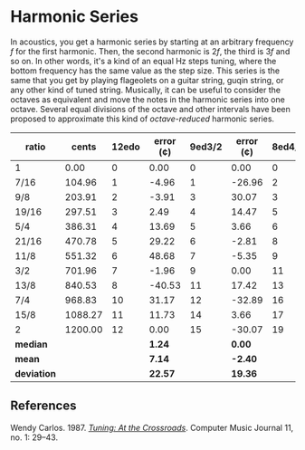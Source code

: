 # Harmonic Series

In acoustics, you get a harmonic series by starting at an arbitrary frequency $f$ for the first harmonic.
Then, the second harmonic is $2f$, the third is $3f$ and so on.
In other words, it's a kind of an equal Hz steps tuning, where the bottom frequency has the same value as the step size.
This series is the same that you get by playing flageolets on a guitar string, guqin string, or any other kind of tuned string.
Musically, it can be useful to consider the octaves as equivalent and move the notes in the harmonic series into one octave.
Several equal divisions of the octave and other intervals have been proposed to approximate this kind of *octave-reduced* harmonic series.


| ratio         | cents   | 12edo | error (¢) | 9ed3/2 | error (¢) | 8ed4/3 | error (¢) | 22edo | error (¢) | 31edo | error (¢) | 20ed3/2 | error (¢) |
| ------------- | ------- | ----- | --------- | ------ | --------- | ------ | --------- | ----- | --------- | ----- | --------- | ------- | --------- |
| 1             | 0.00    | 0     | 0.00      | 0      | 0.00      | 0      | 0.00      | 0     | 0.00      | 0     | 0.00      | 0       | 0.00      |
| 7/16          | 104.96  | 1     | -4.96     | 1      | -26.96    | 2      | 19.56     | 2     | 4.14      | 3     | 11.17     | 3       | 0.34      |
| 9/8           | 203.91  | 2     | -3.91     | 3      | 30.07     | 3      | -17.14    | 4     | 14.27     | 5     | -10.36    | 6       | 6.68      |
| 19/16         | 297.51  | 3     | 2.49      | 4      | 14.47     | 5      | 13.77     | 5     | -24.79    | 8     | 12.16     | 8       | -16.73    |
| 5/4           | 386.31  | 4     | 13.69     | 5      | 3.66      | 6      | -12.78    | 7     | -4.50     | 10    | 0.78      | 11      | -0.24     |
| 21/16         | 470.78  | 5     | 29.22     | 6      | -2.81     | 8      | 27.26     | 9     | 20.13     | 12    | -6.26     | 13      | -14.51    |
| 11/8          | 551.32  | 6     | 48.68     | 7      | -5.35     | 9      | 8.98      | 10    | -5.86     | 14    | -9.38     | 16      | 10.25     |
| 3/2           | 701.96  | 7     | -1.96     | 9      | 0.00      | 11     | -17.14    | 13    | 7.14      | 18    | -5.18     | 20      | 0.00      |
| 13/8          | 840.53  | 8     | -40.53    | 11     | 17.42     | 13     | -31.20    | 15    | -22.35    | 22    | 11.09     | 24      | 1.82      |
| 7/4           | 968.83  | 10    | 31.17     | 12     | -32.89    | 16     | 27.26     | 18    | 12.99     | 25    | -1.08     | 28      | 13.91     |
| 15/8          | 1088.27 | 11    | 11.73     | 14     | 3.66      | 17     | -29.92    | 20    | 2.64      | 28    | -4.40     | 31      | -0.24     |
| 2             | 1200.00 | 12    | 0.00      | 15     | -30.07    | 19     | -17.14    | 22    | 0.00      | 31    | 0.00      | 34      | -6.68     |
| **median**    |         |       | **1.24**  |        | **0.00**  |        | **-6.39** |       | **1.32**  |       | **-0.54** |         | **0.00**  |
| **mean**      |         |       | **7.14**  |        | **-2.40** |        | **-2.38** |       | **0.32**  |       | **-0.12** |         | **-0.45** |
| **deviation** |         |       | **22.57** |        | **19.36** |        | **21.29** |       | **13.55** |       | **7.85**  |         | **8.94**  |


## References

Wendy Carlos.
1987.
*[Tuning: At the Crossroads](https://doi.org/10.2307/3680176)*.
Computer Music Journal 11, no. 1: 29–43.